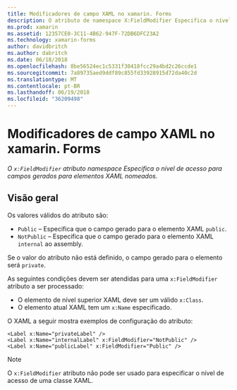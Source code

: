 ```yaml
---
title: Modificadores de campo XAML no xamarin. Forms
description: O atributo de namespace X:FieldModifier Especifica o nível de acesso para campos gerados para elementos XAML nomeados.
ms.prod: xamarin
ms.assetid: 12357CE0-3C11-4B62-947F-72DB6DFC23A2
ms.technology: xamarin-forms
author: davidbritch
ms.author: dabritch
ms.date: 06/18/2018
ms.openlocfilehash: 8be56524ec1c5331f30418fcc29a4bd2c26ccde1
ms.sourcegitcommit: 7a89735aed9ddf89c855fd33928915d72da40c2d
ms.translationtype: MT
ms.contentlocale: pt-BR
ms.lasthandoff: 06/19/2018
ms.locfileid: "36209498"
---
```

# <a name="xaml-field-modifiers-in-xamarinforms"></a>Modificadores de campo XAML no xamarin. Forms

_O `x:FieldModifier` atributo namespace Especifica o nível de acesso para campos gerados para elementos XAML nomeados._

## <a name="overview"></a>Visão geral

Os valores válidos do atributo são:

- `Public` – Especifica que o campo gerado para o elemento XAML `public`.
- `NotPublic` – Especifica que o campo gerado para o elemento XAML `internal` ao assembly.

Se o valor do atributo não está definido, o campo gerado para o elemento será `private`.

As seguintes condições devem ser atendidas para uma `x:FieldModifier` atributo a ser processado:

- O elemento de nível superior XAML deve ser um válido `x:Class`.
- O elemento atual XAML tem um `x:Name` especificado.

O XAML a seguir mostra exemplos de configuração do atributo:

```xaml
<Label x:Name="privateLabel" />
<Label x:Name="internalLabel" x:FieldModifier="NotPublic" />
<Label x:Name="publicLabel" x:FieldModifier="Public" />
```

> [!NOTE]
> O `x:FieldModifier` atributo não pode ser usado para especificar o nível de acesso de uma classe XAML.
